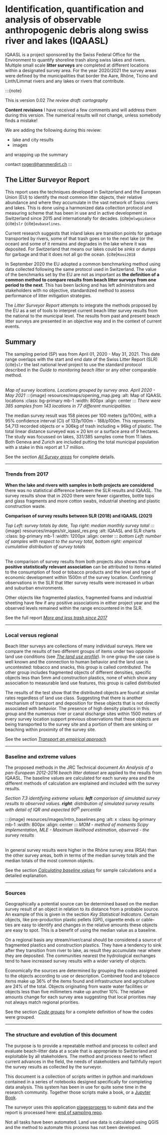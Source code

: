 # Identification, quantification and analysis of observable anthropogenic debris along swiss river and lakes (IQAASL)

IQAASL is a project sponsored by the Swiss Federal Office for the Environment to quantify shoreline trash along swiss lakes and rivers. Multiple small scale **litter surveys** are completed at different locations within a designated survey area. For the year 2020/2021 the survey areas were defined by the municipalities that border the Aare, Rhône, Ticino and Linth/Limmat rivers and any lakes or rivers that contribute.

:::{note}

This is version 0.02 _The review draft: cartography_

__Content revisions__ I have received a few comments and will address them during this version. The numerical results will not change, unless somebody finds a mistake!

We are adding the following during this review:

* lake and city results
* images

and wrapping up the summary

contact roger@hammerdirt.ch
:::

## The Litter Surveyor Report

This report uses the techniques developed in Switzerland and the European Union (EU) to identify the most common litter objects, their relative abundance and where they accumulate
in the vast network of Swiss rivers and lakes. This is done using a harmonized data collection protocol and measuring scheme that has been in use and in active development
in Switzerland since 2015 and internationally for decades. {cite}`mlwguidance` {cite}`slr` {cite}`eubaselines`. 

Current research suggests that inland lakes are transition points for garbage transported by rivers, some of that trash goes on to the next lake (or the ocean) 
and some of it remains and degrades in the lake where it was deposited. For Switzerland that means our lakes could be _sinks_ or _dumps_ for garbage and that it
does not all go the ocean. {cite}`Kooi2018`

In September 2020 the EU adopted a common benchmarking method using data collected following the same protocol used in Switzerland. The value of the benchmarks set by the EU are not
as important as __the definition of a common method to compare results from beach litter surveys from one period to the next__. This has been lacking and has left
administrators and stakeholders with no objective, standardized method to assess performance of litter mitigation strategies. 

The _Litter Surveyor Report_ attempts to integrate the methods proposed by the EU as a set of tools to interpret current beach litter survey results from the national to
the municipal level. The results from past and present beach litter surveys are presented in an objective way and in the context of current events.

## Summary

The sampling period (SP) was from April 01, 2020 - May 31, 2021. This date range overlaps with the start and end date of the Swiss Litter Report (SLR) {cite}`slr` the
last national level project to use the standard protocol described in the _Guide to monitoring beach litter_ or any other comparable method. 
<br></br>

_Map of survey locations. Locations grouped by survey area. April 2020 - May 2021_
:::{image} resources/maps/opening_map.jpeg
:alt: Map of IQAASL locations
:class: bg-primary mb-1
:width: 800px
:align: center
:::
_There were 385 samples from 143 locations in 77 different municipalities._

The median survey result was 158 pieces per 100 meters (p/100m), with a 95% confidence interval (CI) of 137p/100m - 188/p100m. This represents 54,713 recorded objects or
$\approx$ 306kg of trash including $\approx$ 96kg of plastic. The total linear distance surveyed was $\approx$ 20 km or a surface area of 9 hectares. The study was focussed on lakes, 331/385 samples come from 11 lakes. Both Geneva
and Zurich are included putting the total municipal population with a stake in this report at 1.7 million.

See the section [_All Survey areas_](allsurveys) for complete details.

 ---

### Trends from 2017

**When the lake and rivers with samples in both projects are considered** there was no statistical difference between the SLR results and IQAASL. The survey results
show that in 2020 there were fewer cigarettes, bottle tops and glass fragments and more cotton swabs, industrial sheeting and plastic construction waste.

**Comparison of survey results between SLR (2018) and IQAASL (2021)**

*Top Left: survey totals by date, Top right: median monthly survey total* 
:::{image} resources/images/slr_iqaasl_res.png
:alt: IQAASL and SLR charts
:class: bg-primary mb-1
:width: 1200px
:align: center
:::
*bottom Left: number of samples with respect to the survey total, bottom right: empirical cumulative distribution of survey totals* 
<br></br>

The comparison of survey results from both projects also shows that **a positive statistically relevant association** can be attributed to items related to the consumption
of food or tobacco products and the level and type of economic development within 1500m of the survey location. Confirming observations in the SLR that litter
survey results were increased in urban and suburban environments.

Other objects like fragmented plastics, fragmented foams and industrial sheeting have few if any positive associations in either project year and the observed
levels remained within the range encountered in the SLR.

See the full report [_More and less trash since 2017_](slr-iqaasl)

 ---

### Local versus regional

Beach litter surveys are collections of many individual surveys. Here we compare the results of two different groups of items under two opposite land use conditions
(see [_The land use profile_](luseprofile)). In one group the use case is well known and the connection to human behavior and the land use is uncontested: tobacco and
snacks, this group is called _contributed_. The other group includes fragmented objects of different densities, specific objects less than 5mm and construction plastics,
none of which show any association to measurable land use features, this group is called distributed

The results of the test show that the distributed objects are found at similar rates regardless of land use class. Suggesting that there is another mechanism of transport
and deposition for these objects that is not directly associated with behavior. The presence of high density plastics in this group and the numerous river or canal discharge
sites within 1500 meters of every survey location support previous observations that these objects are being transported to the survey site and a portion of them are sinking
or beaching within proximity of the survey site.

See the section [_Transport an empirical approach_](transport)

 ---

### Baseline and extreme values

The proposed methods in the JRC Technical document _An Analysis of a pan-European 2012-2016 beach litter dataset_ are applied to the results from IQAASL. The baseline values are calculated for each survey area and the different methods of calculation are explained and included with the survey results.

*Section 7.3 identifying extreme values: __left__ comparison of simulated survey results to observed values. __right__: distribution of simulated survey results with detail of IQR and expected $90^{th}$ percentile* 

:::{image} resources/images/intro_baselines.png
:alt: x
:class: bg-primary mb-1
:width: 800px
:align: center
:::
*MOM - method of moments Scipy implementation, MLE - Maximum likelihood estimation, observed - the survey results* 
<br></br>

In general survey results were higher in the Rhône survey area (RSA) than the other survey areas, both in terms of the median survey totals and the median totals of the most common objects. 

See the section [_Calculating baseline values_](threshhold) for sample calculations and a detailed explanation.

 ---
 
### Sources

Geographically a potential source can be determined based on the median survey result of an object in relation to its distance from a probable source. An example
of this is given in the section _Key Statistical Indicators_. Certain objects, like pre-production plastic pellets (GPI), cigarette ends or cable-ties are easy to 
identify and changes in the relative amounts these objects are easy to spot. This is a benefit of using the median value as a baseline.

On a regional basis any stream/river/canal should be considered a source of fragmented plastics and construction plastics. They have a tendency to
sink after they transition from river to lake, as result they accumulate near where they are deposited. The communities nearest the hydrological exchanges
tend to have increased survey results with a wider variety of objects.

Economically the sources are determined by grouping the codes assigned to the objects according to use or description. Combined food and tobacco items make up 36%
of the items found and infrastructure and agriculture are 24% of the total. Objects originating from waste water facilities or objects less than five millimeters 
make up another 10%. The relative amounts change for each survey area suggesting that local priorities may not always match regional priorities.

See the section [_Code groups_](codegroups) for a complete definition of how the codes were grouped.

 ---

### The structure and evolution of this document

The purpose is to provide a repeatable method and process to collect and evaluate beach-litter data at a scale that is appropriate to Switzerland and exploitable by
all stakeholders. The method and process need to reflect current advances in the field, the needs of stakeholders and faithfully report the survey results as collected
by the surveyor.

This document is a collection of scripts written in python and markdown contained in a series of notebooks designed specifically for completing data analysis. This
system has been in use for quite some time in the research community. Together those scripts make a book, or a [Jupyter Book](https://jupyterbook.org/intro.html).

The surveyor uses this application [plagespropres](https://www.plagespropres.ch/) to submit data and the report is processed here: [end of sampling repo](https://github.com/hammerdirt-analyst/IQAASL-End-0f-Sampling-2021).

Not all tasks have been automated. Land use data is calculated using QGIS and the method to automate this process has not been developed.